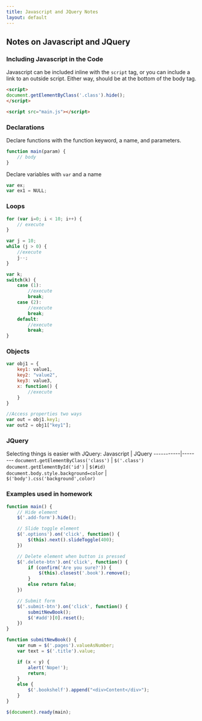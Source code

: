 ```yaml
---
title: Javascript and JQuery Notes
layout: default
---
```


## Notes on Javascript and JQuery

### Including Javascript in the Code
Javascript can be included inline with the `script` tag, or you can include a link to an outside script. Either way, should be at the bottom of the body tag.
```HTML
<script>
document.getElementByClass('.class').hide();
</script>

<script src="main.js"></script>
```

### Declarations
Declare functions with the function keyword, a name, and parameters.
```Javascript
function main(param) {
    // body
}
```
Declare variables with `var` and a name
```Javascript
var ex;
var ex1 = NULL;
```

### Loops
```Javascript
for (var i=0; i < 10; i++) {
    // execute
}

var j = 10;
while (j > 0) {
    //execute
    j--;
}

var k;
switch(k) {
    case (1):
        //execute
        break;
    case (2):
        //execute
        break;
    default:
        //execute
        break;
}
```

### Objects
```Javascript
var obj1 = {
    key1: value1,
    key2: "value2",
    key3: value3,
    x: function() {
        //execute
    }
}

//Access properties two ways
var out = obj1.key1;
var out2 = obj1["key1"];
```

### JQuery
Selecting things is easier with JQuery:
Javascript | JQuery
-----------|--------
`document.getElementByClass('class')` | `$('.class')`
`document.getElementById('id')` | `$(#id)`
`document.body.style.background=color` | `$('body').css('background',color)`

### Examples used in homework
```Javascript
function main() {
    // Hide element
    $('.add-form').hide();

    // Slide toggle element
    $('.options').on('click', function() {
        $(this).next().slideToggle(400);
    })

    // Delete element when button is pressed
    $('.delete-btn').on('click', function() {
        if (confirm('Are you sure?')) {
            $(this).closest('.book').remove();
        }
        else return false;
    })

    // Submit form
    $('.submit-btn').on('click', function() {
        submitNewBook();
        $('#add')[0].reset();
    })
}

function submitNewBook() {
    var num = $('.pages').valueAsNumber;
    var text = $('.title').value;

    if (x < y) {
        alert('Nope!');
        return;
    }
    else {
        $('.bookshelf').append("<div>Content</div>");
    }
}

$(document).ready(main);
```
